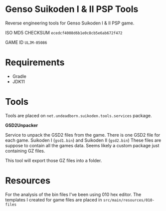 # Genso Suikoden I & II PSP Tools
Reverse engineering tools for Genso Suikoden I & II PSP game.

ISO MD5 CHECKSUM 
`ecedcf4008d6b1e0c8cb5e6ab672f472`

GAME ID 
`ULJM-05086`

# Requirements
* Gradle
* JDK11

# Tools
Tools are placed on `net.undeadborn.suikoden.tools.services` package.

**GSD2Unpacker**

Service to unpack the GSD2 files from the game. There is one GSD2 file for each game. Suikoden I (`gsd1.bin`) and Suikoden II (`gsd2.bin`) These files are suppose to contain all the games data. Seems likely a custom package just containing GZ files.

This tool will export those GZ files into a folder.

# Resources

For the analysis of the bin files I've been using 010 hex editor.
The templates I created for game files are placed in `src/main/resources/010-files`